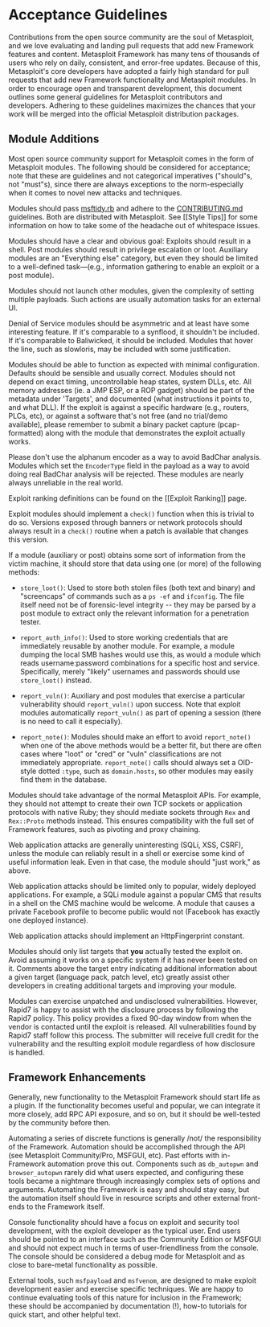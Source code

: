 # Acceptance Guidelines

Contributions from the open source community are the soul of Metasploit, and we love evaluating and landing pull requests that add new Framework features and content. Metasploit Framework has many tens of thousands of users who rely on daily, consistent, and error-free updates. Because of this, Metasploit's core developers have adopted a fairly high standard for pull requests that add new Framework functionality and Metasploit modules. In order to encourage open and transparent development, this document outlines some general guidelines for Metasploit contributors and developers. Adhering to these guidelines maximizes the chances that your work will be merged into the official Metasploit distribution packages.

## Module Additions

Most open source community support for Metasploit comes in the form of Metasploit modules. The following should be considered for acceptance; note that these are guidelines and not categorical imperatives ("should"s, not "must"s), since there are always exceptions to the norm-especially when it comes to novel new attacks and techniques.

Modules should pass [msftidy.rb](https://github.com/rapid7/metasploit-framework/blob/master/tools/dev/msftidy.rb) and adhere to the [CONTRIBUTING.md](https://github.com/rapid7/metasploit-framework/blob/master/CONTRIBUTING.md) guidelines. Both are distributed with Metasploit. See [[Style Tips]] for some information on how to take some of the headache out of whitespace issues.

Modules should have a clear and obvious goal: Exploits should result in a shell. Post modules should result in privilege escalation or loot. Auxiliary modules are an "Everything else" category, but even they should be limited to a well-defined task—(e.g., information gathering to enable an exploit or a post module).

Modules should not launch other modules, given the complexity of setting multiple payloads. Such actions are usually automation tasks for an external UI.

Denial of Service modules should be asymmetric and at least have some interesting feature. If it's comparable to a synflood, it shouldn't be included. If it's comparable to Baliwicked, it should be included. Modules that hover the line, such as slowloris, may be included with some justification.

Modules should be able to function as expected with minimal configuration. Defaults should be sensible and usually correct. Modules should not depend on exact timing, uncontrollable heap states, system DLLs, etc. All memory addresses (ie. a JMP ESP, or a ROP gadget) should be part of the metadata under 'Targets', and documented (what instructions it points to, and what DLL). If the exploit is against a specific hardware (e.g., routers, PLCs, etc), or against a software that's not free (and no trial/demo available), please remember to submit a binary packet capture (pcap-formatted) along with the module that demonstrates the exploit actually works.

Please don't use the alphanum encoder as a way to avoid BadChar analysis. Modules which set the `EncoderType` field in the payload as a way to avoid doing real BadChar analysis will be rejected. These modules are nearly always unreliable in the real world.

Exploit ranking definitions can be found on the [[Exploit Ranking]] page.

Exploit modules should implement a `check()` function when this is trivial to do so. Versions exposed through banners or network protocols should always result in a `check()` routine when a patch is available that changes this version.

If a module (auxiliary or post) obtains some sort of information from the victim machine, it should store that data using one (or more) of the following methods:

* `store_loot()`: Used to store both stolen files (both text and binary) and "screencaps" of commands such as a `ps -ef` and `ifconfig`. The file itself need not be of forensic-level integrity -- they may be parsed by a post module to extract only the relevant information for a penetration tester.

* `report_auth_info()`: Used to store working credentials that are immediately reusable by another module. For example, a module dumping the local SMB hashes would use this, as would a module which reads username:password combinations for a specific host and service. Specifically, merely "likely" usernames and passwords should use `store_loot()` instead.

* `report_vuln()`: Auxiliary and post modules that exercise a particular vulnerability should `report_vuln()` upon success. Note that exploit modules automatically `report_vuln()` as part of opening a session (there is no need to call it especially).

* `report_note()`: Modules should make an effort to avoid `report_note()` when one of the above methods would be a better fit, but there are often cases where "loot" or "cred" or "vuln" classifications are not immediately appropriate. `report_note()` calls should always set a OID-style dotted `:type`, such as `domain.hosts`, so other modules may easily find them in the database.

Modules should take advantage of the normal Metasploit APIs. For example, they should not attempt to create their own TCP sockets or application protocols with native Ruby; they should mediate sockets through `Rex` and `Rex::Proto` methods instead. This ensures compatibility with the full set of Framework features, such as pivoting and proxy chaining.

Web application attacks are generally uninteresting (SQLi, XSS, CSRF), unless the module can reliably result in a shell or exercise some kind of useful information leak. Even in that case, the module should "just work," as above.

Web application attacks should be limited only to popular, widely deployed applications. For example, a SQLi module against a popular CMS that results in a shell on the CMS machine would be welcome. A module that causes a private Facebook profile to become public would not (Facebook has exactly one deployed instance).

Web application attacks should implement an HttpFingerprint constant.

Modules should only list targets that **you** actually tested the exploit on. Avoid assuming it works on a specific system if it has never been tested on it. Comments above the target entry indicating additional information about a given target (language pack, patch level, etc) greatly assist other developers in creating additional targets and improving your module.

Modules can exercise unpatched and undisclosed vulnerabilities. However, Rapid7 is happy to assist with the disclosure process by following the Rapid7 policy. This policy provides a fixed 90-day window from when the vendor is contacted until the exploit is released. All vulnerabilities found by Rapid7 staff follow this process. The submitter will receive full credit for the vulnerability and the resulting exploit module regardless of how disclosure is handled.

## Framework Enhancements

Generally, new functionality to the Metasploit Framework should start life as a plugin. If the functionality becomes useful and popular, we can integrate it more closely, add RPC API exposure, and so on, but it should be well-tested by the community before then.

Automating a series of discrete functions is generally /not/ the responsibility of the Framework. Automation should be accomplished through the API (see Metasploit Community/Pro, MSFGUI, etc). Past efforts with in-Framework automation prove this out. Components such as `db_autopwn` and `browser_autopwn` rarely did what users expected, and configuring these tools became a nightmare through increasingly complex sets of options and arguments. Automating the Framework is easy and should stay easy, but the automation itself should live in resource scripts and other external front-ends to the Framework itself. 

Console functionality should have a focus on exploit and security tool development, with the exploit developer as the typical user. End users should be pointed to an interface such as the Community Edition or MSFGUI and should not expect much in terms of user-friendliness from the console. The console should be considered a debug mode for Metasploit and as close to bare-metal functionality as possible. 

External tools, such `msfpayload` and `msfvenom`, are designed to make exploit development easier and exercise specific techniques. We are happy to continue evaluating tools of this nature for inclusion in the Framework; these should be accompanied by documentation (!), how-to tutorials for quick start, and other helpful text.